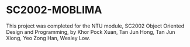 # SC2002-MOBLIMA

This project was completed for the NTU module, SC2002 Object Oriented Design and Programming, 
by Khor Pock Xuan, Tan Jun Hong, Tan Jun Xiong, Yeo Zong Han, Wesley Low. 
